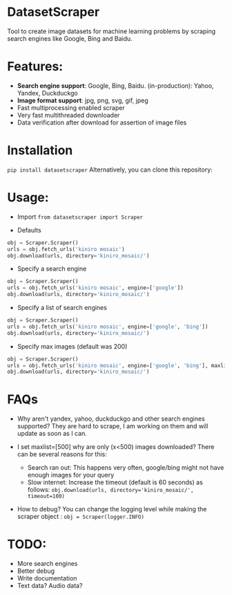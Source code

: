 # DatasetScraper
Tool to create image datasets for machine learning problems by scraping search engines like Google, Bing and Baidu.

# Features:
- **Search engine support**: Google, Bing, Baidu. (in-production): Yahoo, Yandex, Duckduckgo
- **Image format support**: jpg, png, svg, gif, jpeg
- Fast multiprocessing enabled scraper
- Very fast multithreaded downloader
- Data verification after download for assertion of image files

# Installation
`pip install datasetscraper`
Alternatively, you can clone this repository:

# Usage:
- Import
`from datasetscraper import Scraper`

- Defaults
```python
obj = Scraper.Scraper()
urls = obj.fetch_urls('kiniro mosaic')
obj.download(urls, directory='kiniro_mosaic/')
```

- Specify a search engine
```python
obj = Scraper.Scraper()
urls = obj.fetch_urls('kiniro mosaic', engine=['google'])
obj.download(urls, directory='kiniro_mosaic/')
```

- Specify a list of search engines
```python
obj = Scraper.Scraper()
urls = obj.fetch_urls('kiniro mosaic', engine=['google', 'bing'])
obj.download(urls, directory='kiniro_mosaic/')
```

- Specify max images (default was 200)
```python
obj = Scraper.Scraper()
urls = obj.fetch_urls('kiniro mosaic', engine=['google', 'bing'], maxlist=[500, 300])
obj.download(urls, directory='kiniro_mosaic/')
```

# FAQs
- Why aren't yandex, yahoo, duckduckgo and other search engines supported?
They are hard to scrape, I am working on them and will update as soon as I can.

- I set maxlist=[500] why are only (x<500) images downloaded?
There can be several reasons for this:
    - Search ran out: This happens very often, google/bing might not have enough images for your query
    - Slow internet: Increase the timeout (default is 60 seconds) as follows: ```obj.download(urls, directory='kiniro_mosaic/', timeout=100)```

- How to debug?
You can change the logging level while making the scraper object : `obj = Scraper(logger.INFO)`

# TODO:
- More search engines
- Better debug
- Write documentation
- Text data? Audio data?
